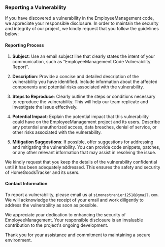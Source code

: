 ### Reporting a Vulnerability

If you have discovered a vulnerability in the EmployeeManagement code, we appreciate your responsible disclosure. In order to maintain the security and integrity of our project, we kindly request that you follow the guidelines below:

#### Reporting Process

1. **Subject**: Use an email subject line that clearly states the intent of your communication, such as "EmployeeManagement Code Vulnerability Report".

2. **Description**: Provide a concise and detailed description of the vulnerability you have identified. Include information about the affected components and potential risks associated with the vulnerability.

3. **Steps to Reproduce**: Clearly outline the steps or conditions necessary to reproduce the vulnerability. This will help our team replicate and investigate the issue effectively.

4. **Potential Impact**: Explain the potential impact that this vulnerability could have on the EmployeeManagement project and its users. Describe any potential unauthorized access, data breaches, denial of service, or other risks associated with the vulnerability.

5. **Mitigation Suggestions**: If possible, offer suggestions for addressing and mitigating the vulnerability. You can provide code snippets, patches, or any other relevant information that may assist in resolving the issue.

We kindly request that you keep the details of the vulnerability confidential until it has been adequately addressed. This ensures the safety and security of HomeGoodsTracker and its users.

#### Contact Information

To report a vulnerability, please email us at `simonestranieri2518@gmail.com`. We will acknowledge the receipt of your email and work diligently to address the vulnerability as soon as possible.

We appreciate your dedication to enhancing the security of EmployeeManagement. Your responsible disclosure is an invaluable contribution to the project's ongoing development.

Thank you for your assistance and commitment to maintaining a secure environment.
